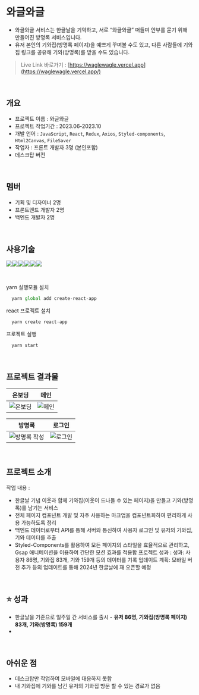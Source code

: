 # 와글와글
- 와글와글 서비스는 한글날을 기억하고, 서로 “와글와글” 떠들며 안부를 묻기 위해 만들어진 방명록 서비스입니다.
- 유저 본인의 기와집(방명록 페이지)을 예쁘게 꾸며볼 수도 있고, 다른 사람들에 기와집 링크를 공유해 기와(방명록)를 받을 수도 있습니다.

> Live Link 바로가기 : [https://waglewagle.vercel.app](https://waglewagle.vercel.app/)

<br/>

## 개요
- 프로젝트 이름 : 와글와글
- 프로젝트 작업기간 : 2023.06-2023.10
- 개발 언어 : `JavaScript`, `React`, `Redux`, `Axios`, `Styled-components`, `Html2Canvas`, `FileSaver`
- 작업자 : 프론트 개발자 3명 (본인포함)
- 데스크탑 버전

<br/>

## 멤버
- 기획 및 디자이너 2명
- 프론트엔드 개발자 2명
- 백엔드 개발자 2명

<br/>

## 사용기술
<img src="https://img.shields.io/badge/React-191A1B?style=for-the-badge&logo=react&logoColor=61DAFB"><img src="https://img.shields.io/badge/2.7.13-515151?style=for-the-badge"><img src="https://img.shields.io/badge/Axios-5A29E4?style=for-the-badge&logo=Axios&logoColor=191A1B"><img src="https://img.shields.io/badge/1.5.0-515151?style=for-the-badge"><img src="https://img.shields.io/badge/redux-764ABC?style=for-the-badge&logo=redux&logoColor=fff"><img src="https://img.shields.io/badge/1.5.0-515151?style=for-the-badge">

<br/>

yarn 실행모듈 설치
```javascript  
  yarn global add create-react-app
```
react 프로젝트 설치
```javascript
  yarn create react-app
```
프로젝트 실행
```javascript
  yarn start
```

<br/>

## 프로젝트 결과물
|온보딩|메인|
|---|---|
|![온보딩](https://github.com/smilk5u/wagle_wagle/assets/55374275/74ef7cc6-e5be-4ffd-972d-f9bb5f9dfcb0)|![메인](https://github.com/smilk5u/wagle_wagle/assets/55374275/20d5e32d-7afd-4182-a35a-ff4cdb98ad87)|

|방명록|로그인|
|---|---|
|![방명록 작성](https://github.com/smilk5u/wagle_wagle/assets/55374275/bc6d7cf9-04df-4d5f-857e-e89b63f9fdc2)|![로그인](https://github.com/smilk5u/wagle_wagle/assets/55374275/0e976410-2700-4356-81a8-3df1a828d55d)|

<br/>

## 프로젝트 소개
작업 내용 : 
- 한글날 기념 이웃과 함께 기와집(이웃이 드나들 수 있는 페이지)을 만들고 기와(방명록)를 남기는 서비스
- 전체 페이지 컴포넌트 개발 및 자주 사용하는 마크업을 컴포넌트화하여 편리하게 사용 가능하도록 정리
- 백엔드 데이터로부터 API를 통해 서버와 통신하여 사용자 로그인 및 유저의 기와집, 기와 데이터를 추출
- Styled-Components를 활용하여 모든 페이지의 스타일을 효율적으로 관리하고, Gsap 애니메이션을 이용하여 간단한 모션 효과를 적용함
프로젝트 성과 : 성과: 사용자 86명, 기와집 83개, 기와 159개 등의 데이터를 기록
업데이트 계획: 모바일 버전 추가 등의 업데이트를 통해 2024년 한글날에 재 오픈할 예정

<br/>

## ⭐ 성과
- 한글날을 기준으로 일주일 간 서비스를 출시 - **유저 86명, 기와집(방명록 페이지) 83개, 기와(방명록) 159개**
- 
<br/>

## 아쉬운 점 
- 데스크탑만 작업하여 모바일에 대응하지 못함
- 내 기와집에 기와를 남긴 유저의 기와집 방문 할 수 있는 경로가 없음
